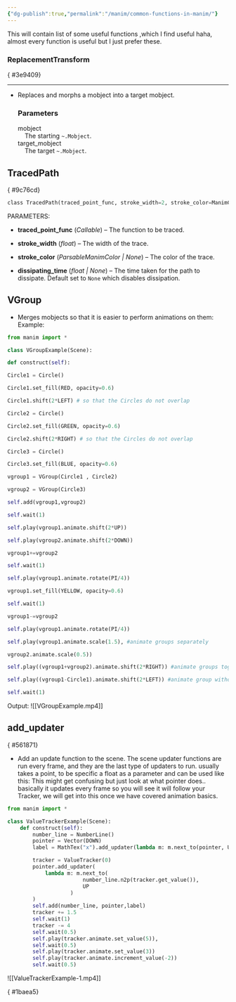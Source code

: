 ```yaml
---
{"dg-publish":true,"permalink":"/manim/common-functions-in-manim/"}
---
```



This will contain list of some useful functions ,which I find useful haha, almost every function is useful but I just prefer these.

### ReplacementTransform
{ #3e9409}


---

- Replaces and morphs a mobject into a target mobject.
	### Parameters
	
	mobject  
	    The starting `~.Mobject`.  
	target_mobject  
	    The target `~.Mobject`.

## TracedPath
{ #9c76cd}


```python
class TracedPath(traced_point_func, stroke_width=2, stroke_color=ManimColor('#FFFFFF'), dissipating_time=None, **kwargs)
``` 
PARAMETERS:

- **traced_point_func** (_Callable_) – The function to be traced.
    
- **stroke_width** (_float_) – The width of the trace.
    
- **stroke_color** (_ParsableManimColor_ _|_ _None_) – The color of the trace.
    
- **dissipating_time** (_float_ _|_ _None_) – The time taken for the path to dissipate. Default set to `None` which disables dissipation.

## VGroup 
- Merges mobjects so that it is easier to perform animations on them:
Example:
```python
from manim import *

class VGroupExample(Scene):

def construct(self):

Circle1 = Circle()

Circle1.set_fill(RED, opacity=0.6)

Circle1.shift(2*LEFT) # so that the Circles do not overlap

Circle2 = Circle()

Circle2.set_fill(GREEN, opacity=0.6)

Circle2.shift(2*RIGHT) # so that the Circles do not overlap

Circle3 = Circle()

Circle3.set_fill(BLUE, opacity=0.6)

vgroup1 = VGroup(Circle1 , Circle2)

vgroup2 = VGroup(Circle3)

self.add(vgroup1,vgroup2)

self.wait(1)

self.play(vgroup1.animate.shift(2*UP))

self.play(vgroup2.animate.shift(2*DOWN))

vgroup1+=vgroup2

self.wait(1)

self.play(vgroup1.animate.rotate(PI/4))

vgroup1.set_fill(YELLOW, opacity=0.6)

self.wait(1)

vgroup1-=vgroup2

self.play(vgroup1.animate.rotate(PI/4))

self.play(vgroup1.animate.scale(1.5), #animate groups separately

vgroup2.animate.scale(0.5))

self.play((vgroup1+vgroup2).animate.shift(2*RIGHT)) #animate groups together without modification

self.play((vgroup1-Circle1).animate.shift(2*LEFT)) #animate group without a singular component

self.wait(1)
```
Output:
![[VGroupExample.mp4]]


## add_updater
{ #561871}


- Add an update function to the scene.
	The scene updater functions are run every frame, and they are the last type of updaters to run.
usually takes a point,  to be specific a float as a parameter and can be used like this: 
This might get confusing but just look at what pointer does.. basically it updates every frame so you will see it will follow your Tracker, we will get into this once we have covered animation basics.
```python
from manim import *

class ValueTrackerExample(Scene):
    def construct(self):
        number_line = NumberLine()
        pointer = Vector(DOWN)
        label = MathTex("x").add_updater(lambda m: m.next_to(pointer, UP))

        tracker = ValueTracker(0)
        pointer.add_updater(
            lambda m: m.next_to(
                        number_line.n2p(tracker.get_value()),
                        UP
                    )
        )
        self.add(number_line, pointer,label)
        tracker += 1.5
        self.wait(1)
        tracker -= 4
        self.wait(0.5)
        self.play(tracker.animate.set_value(5)),
        self.wait(0.5)
        self.play(tracker.animate.set_value(3))
        self.play(tracker.animate.increment_value(-2))
        self.wait(0.5)
```
![[ValueTrackerExample-1.mp4]]

{ #1baea5}


